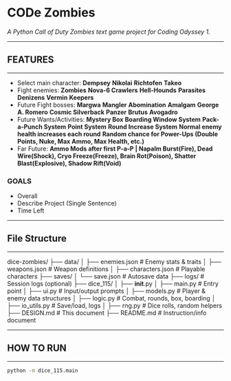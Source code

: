 # CODe Zombies
_A Python Call of Duty Zombies text game project for Coding Odyssey 1._



-----------------
## FEATURES
-----------------

- Select main character:    **Dempsey**         **Nikolai**                     **Richtofen**               **Takeo**
- Fight enemies:            **Zombies**         **Nova-6 Crawlers**             **Hell-Hounds**             **Parasites**           **Denizens**            **Vermin**  **Keepers**
- Future Fight bosses:      **Margwa**          **Mangler** **Abomination**     **Amalgam**                 **George A. Romero**    **Cosmic Silverback**   **Panzer**  **Brutus**  **Avogadro**
- Future Wants/Activities:       **Mystery Box**     **Boarding Window System**      **Pack-a-Punch System**     **Point System**        **Round Increase System**             **Normal enemy health increases each round**        **Random chance for Power-Ups (Double Points, Nuke, Max Ammo, Max Health, etc.)** 
- Far Future:                   **Ammo Mods after first P-a-P | Napalm Burst(Fire), Dead Wire(Shock), Cryo Freeze(Freeze), Brain Rot(Poison), Shatter Blast(Explosive), Shadow Rift(Void)**


### GOALS

- Overall
- Describe Project (Single Sentence)
- Time Left

-----------------
## File Structure
-----------------

dice-zombies/
├── data/
│   ├── enemies.json        # Enemy stats & traits
│   ├── weapons.json        # Weapon definitions
│   ├── characters.json     # Playable characters
├── saves/
│   └── save.json           # Autosave data
├── logs/                   # Session logs (optional)
├── dice_115/
│   ├── __init__.py
│   ├── main.py             # Entry point
│   ├── ui.py               # Input/output prompts
│   ├── models.py           # Player & enemy data structures
│   ├── logic.py            # Combat, rounds, box, boarding
│   ├── io_utils.py         # Save/load, logs
│   ├── rng.py              # Dice rolls, random helpers
├── DESIGN.md               # This document
├── README.md               # Instruction/info document


------------------
## HOW TO RUN
------------------
```bash
python -m dice_115.main
